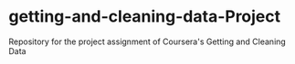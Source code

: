 # getting-and-cleaning-data-Project
Repository for the project assignment of Coursera's Getting and Cleaning Data
